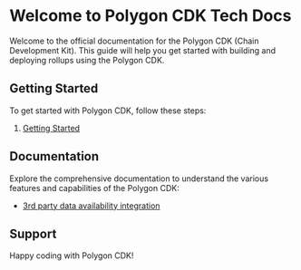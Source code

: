# Welcome to Polygon CDK Tech Docs

Welcome to the official documentation for the Polygon CDK (Chain Development Kit). This guide will help you get started with building and deploying rollups using the Polygon CDK.

## Getting Started

To get started with Polygon CDK, follow these steps:
1. [Getting Started](getting_started.md)

## Documentation

Explore the comprehensive documentation to understand the various features and capabilities of the Polygon CDK:
- [3rd party data availability integration](da_integration.md)

## Support

Happy coding with Polygon CDK!
